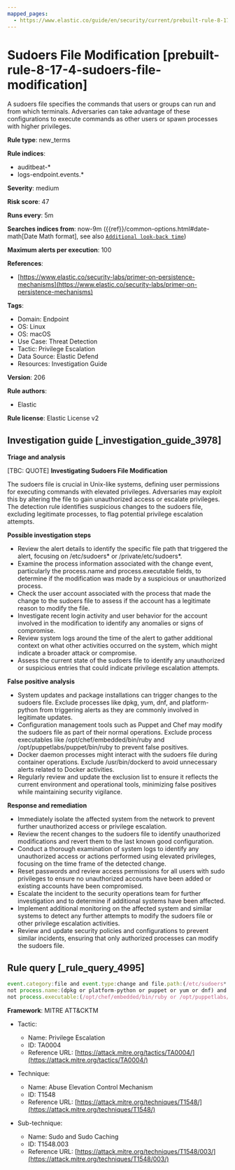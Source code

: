 ```yaml
---
mapped_pages:
  - https://www.elastic.co/guide/en/security/current/prebuilt-rule-8-17-4-sudoers-file-modification.html
---
```


# Sudoers File Modification [prebuilt-rule-8-17-4-sudoers-file-modification]

A sudoers file specifies the commands that users or groups can run and from which terminals. Adversaries can take advantage of these configurations to execute commands as other users or spawn processes with higher privileges.

**Rule type**: new_terms

**Rule indices**:

* auditbeat-*
* logs-endpoint.events.*

**Severity**: medium

**Risk score**: 47

**Runs every**: 5m

**Searches indices from**: now-9m ({{ref}}/common-options.html#date-math[Date Math format], see also [`Additional look-back time`](docs-content://solutions/security/detect-and-alert/create-detection-rule.md#rule-schedule))

**Maximum alerts per execution**: 100

**References**:

* [https://www.elastic.co/security-labs/primer-on-persistence-mechanisms](https://www.elastic.co/security-labs/primer-on-persistence-mechanisms)

**Tags**:

* Domain: Endpoint
* OS: Linux
* OS: macOS
* Use Case: Threat Detection
* Tactic: Privilege Escalation
* Data Source: Elastic Defend
* Resources: Investigation Guide

**Version**: 206

**Rule authors**:

* Elastic

**Rule license**: Elastic License v2

## Investigation guide [_investigation_guide_3978]

**Triage and analysis**

[TBC: QUOTE]
**Investigating Sudoers File Modification**

The sudoers file is crucial in Unix-like systems, defining user permissions for executing commands with elevated privileges. Adversaries may exploit this by altering the file to gain unauthorized access or escalate privileges. The detection rule identifies suspicious changes to the sudoers file, excluding legitimate processes, to flag potential privilege escalation attempts.

**Possible investigation steps**

* Review the alert details to identify the specific file path that triggered the alert, focusing on /etc/sudoers* or /private/etc/sudoers*.
* Examine the process information associated with the change event, particularly the process.name and process.executable fields, to determine if the modification was made by a suspicious or unauthorized process.
* Check the user account associated with the process that made the change to the sudoers file to assess if the account has a legitimate reason to modify the file.
* Investigate recent login activity and user behavior for the account involved in the modification to identify any anomalies or signs of compromise.
* Review system logs around the time of the alert to gather additional context on what other activities occurred on the system, which might indicate a broader attack or compromise.
* Assess the current state of the sudoers file to identify any unauthorized or suspicious entries that could indicate privilege escalation attempts.

**False positive analysis**

* System updates and package installations can trigger changes to the sudoers file. Exclude processes like dpkg, yum, dnf, and platform-python from triggering alerts as they are commonly involved in legitimate updates.
* Configuration management tools such as Puppet and Chef may modify the sudoers file as part of their normal operations. Exclude process executables like /opt/chef/embedded/bin/ruby and /opt/puppetlabs/puppet/bin/ruby to prevent false positives.
* Docker daemon processes might interact with the sudoers file during container operations. Exclude /usr/bin/dockerd to avoid unnecessary alerts related to Docker activities.
* Regularly review and update the exclusion list to ensure it reflects the current environment and operational tools, minimizing false positives while maintaining security vigilance.

**Response and remediation**

* Immediately isolate the affected system from the network to prevent further unauthorized access or privilege escalation.
* Review the recent changes to the sudoers file to identify unauthorized modifications and revert them to the last known good configuration.
* Conduct a thorough examination of system logs to identify any unauthorized access or actions performed using elevated privileges, focusing on the time frame of the detected change.
* Reset passwords and review access permissions for all users with sudo privileges to ensure no unauthorized accounts have been added or existing accounts have been compromised.
* Escalate the incident to the security operations team for further investigation and to determine if additional systems have been affected.
* Implement additional monitoring on the affected system and similar systems to detect any further attempts to modify the sudoers file or other privilege escalation activities.
* Review and update security policies and configurations to prevent similar incidents, ensuring that only authorized processes can modify the sudoers file.


## Rule query [_rule_query_4995]

```js
event.category:file and event.type:change and file.path:(/etc/sudoers* or /private/etc/sudoers*) and
not process.name:(dpkg or platform-python or puppet or yum or dnf) and
not process.executable:(/opt/chef/embedded/bin/ruby or /opt/puppetlabs/puppet/bin/ruby or /usr/bin/dockerd)
```

**Framework**: MITRE ATT&CKTM

* Tactic:

    * Name: Privilege Escalation
    * ID: TA0004
    * Reference URL: [https://attack.mitre.org/tactics/TA0004/](https://attack.mitre.org/tactics/TA0004/)

* Technique:

    * Name: Abuse Elevation Control Mechanism
    * ID: T1548
    * Reference URL: [https://attack.mitre.org/techniques/T1548/](https://attack.mitre.org/techniques/T1548/)

* Sub-technique:

    * Name: Sudo and Sudo Caching
    * ID: T1548.003
    * Reference URL: [https://attack.mitre.org/techniques/T1548/003/](https://attack.mitre.org/techniques/T1548/003/)



